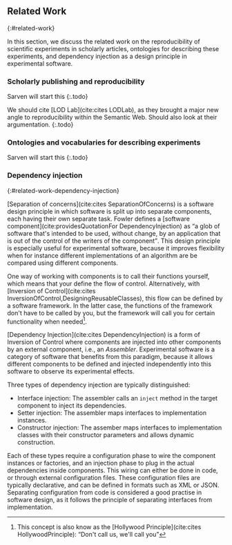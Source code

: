 ## Related Work
{:#related-work}

In this section, we discuss the related work on the reproducibility of scientific experiments in scholarly articles,
ontologies for describing these experiments, and dependency injection as a design principle in experimental software.

### Scholarly publishing and reproducibility
Sarven will start this
{:.todo}

We should cite [LOD Lab](cite:cites LODLab),
as they brought a major new angle to reproducibility within the Semantic Web.
Should also look at their argumentation.
{:.todo}

### Ontologies and vocabularies for describing experiments
Sarven will start this
{:.todo}

### Dependency injection
{:#related-work-dependency-injection}

[Separation of concerns](cite:cites SeparationOfConcerns) is a software design principle in which software is
split up into separate components, each having their own separate task.
Fowler defines a [software component](cite:providesQuotationFor DependencyInjection) as
<q>a glob of software that's intended to be used, without change, by an application that is out of the control of the writers of the component</q>.
This design principle is especially useful for experimental software,
because it improves flexibility when for instance different implementations of an algorithm are be compared using different components.

One way of working with components is to call their functions yourself, which means that your define the flow of control.
Alternatively, with [Inversion of Control](cite:cites InversionOfControl,DesigningReusableClasses),
this flow can be defined by a software framework.
In the latter case, the functions of the framework don't have to be called by you, but the framework will call you for certain functionality when needed[^HollywoodPrinciple].

[^HollywoodPrinciple]: This concept is also know as the [Hollywood Principle](cite:cites HollywoodPrinciple): <q>Don't call us, we'll call you</q>

[Dependency Injection](cite:cites DependencyInjection) is a form of Inversion of Control where components
are injected into other components by an external component, i.e., an _Assembler_.
Experimental software is a category of software that benefits from this paradigm,
because it allows different components to be defined and injected independently
into this software to observe its experimental effects.

Three types of dependency injection are typically distinguished:

* Interface injection: The assembler calls an `inject` method in the target component to inject its dependencies.
* Setter injection: The assembler maps interfaces to implementation instances.
* Constructor injection: The assember maps interfaces to implementation classes with their constructor parameters and allows dynamic construction.

Each of these types require a configuration phase to wire the component instances or factories,
and an injection phase to plug in the actual dependencies inside components.
This wiring can either be done in code, or through external configuration files.
These configuration files are typically declarative, and can be defined in formats such as XML or JSON.
Separating configuration from code is considered a good practise in software design,
as it follows the principle of separating interfaces from implementation.
